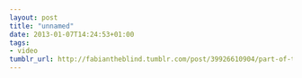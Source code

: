 ```yaml
---
layout: post
title: "unnamed"
date: 2013-01-07T14:24:53+01:00
tags:
- video
tumblr_url: http://fabiantheblind.tumblr.com/post/39926610904/part-of-the-tutorial-on-aescripts-com-and-here
---
```

